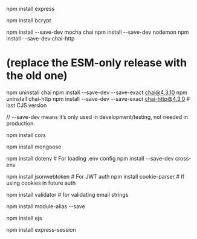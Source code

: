 

npm install express

npm install bcrypt

npm install --save-dev mocha chai
npm install --save-dev nodemon
npm install --save-dev chai-http
# (replace the ESM-only release with the old one)
npm uninstall chai
npm install --save-dev --save-exact chai@4.3.10
npm uninstall chai-http
npm install --save-dev --save-exact chai-http@4.3.0   # last CJS version

// --save-dev means it’s only used in development/testing, not needed in production.

npm install cors

npm install mongoose

npm install dotenv        # For loading .env config
npm install --save-dev cross-env

npm install jsonwebtoken  # For JWT auth
npm install cookie-parser # If using cookies in future auth


npm install validator # for validating email strings

npm install module-alias --save

npm install ejs

npm install express-session

